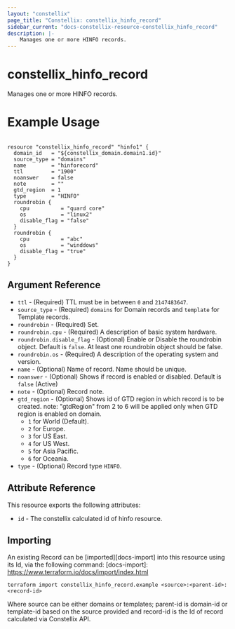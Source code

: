 ```yaml
---
layout: "constellix"
page_title: "Constellix: constellix_hinfo_record"
sidebar_current: "docs-constellix-resource-constellix_hinfo_record"
description: |-
    Manages one or more HINFO records.
---
```

# constellix_hinfo_record #
Manages one or more HINFO records.

# Example Usage #
```hcl
        
resource "constellix_hinfo_record" "hinfo1" {
  domain_id   = "${constellix_domain.domain1.id}"
  source_type = "domains"
  name        = "hinforecord"
  ttl         = "1900"
  noanswer    = false
  note        = ""
  gtd_region  = 1
  type        = "HINFO"
  roundrobin {
    cpu          = "quard core"
    os           = "linux2"
    disable_flag = "false"
  }
  roundrobin {
    cpu          = "abc"
    os           = "winddows"
    disable_flag = "true"
  }
}

```

## Argument Reference ##
* `ttl` - (Required) TTL must be in between `0` and `2147483647`.
* `source_type` - (Required) `domains` for Domain records and `template` for Template records.
* `roundrobin` - (Required) Set.
* `roundrobin.cpu` - (Required) A description of basic system hardware.
* `roundrobin.disable_flag` - (Optional) Enable or Disable the roundrobin object. Default is `false`. At least one roundrobin object should be false.
* `roundrobin.os` - (Required) A description of the operating system and version.
* `name` - (Optional) Name of record. Name should be unique.
* `noanswer` - (Optional) Shows if record is enabled or disabled. Default is `false` (Active)
* `note` - (Optional) Record note.
* `gtd_region` - (Optional) Shows id of GTD region in which record is to be created. note: "gtdRegion" from 2 to 6 will be applied only when GTD region is enabled on domain. 
  * `1` for World (Default). 
  * `2` for Europe. 
  * `3` for US East. 
  * `4` for US West. 
  * `5` for Asia Pacific. 
  * `6` for Oceania.
* `type` - (Optional) Record type `HINFO`.

## Attribute Reference ##
This resource exports the following attributes:
* `id` - The constellix calculated id of hinfo resource.

## Importing ##

An existing Record can be [imported][docs-import] into this resource using its Id, via the following command:
[docs-import]: https://www.terraform.io/docs/import/index.html


```
terraform import constellix_hinfo_record.example <source>:<parent-id>:<record-id>
```

Where source can be either domains or templates; parent-id is domain-id or template-id based on the source provided and record-id is the Id of record calculated via Constellix API.